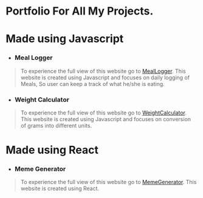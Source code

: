 # Portfolio For All My Projects.

# Made using Javascript
- ### Meal Logger
> To experience the full view of this website go to [MealLogger](https://gursahajbedi.github.io/MealLogger).
> This website is created using Javascript and focuses on daily logging of Meals, So user can keep a track of what he/she is eating.

- ### Weight Calculator
> To experience the full view of this website go to [WeightCalculator](https://gursahajbedi.github.io/WeightCalculator).
> This website is created using Javascript and focuses on conversion of grams into different units.

# Made using React
- ### Meme Generator
> To experience the full view of this website go to [MemeGenerator](https://gursahajbedi.github.io/Meme-Generator).
> This website is created using React.


